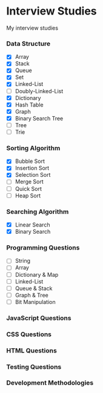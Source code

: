 # Interview Studies
My interview studies
### Data Structure
- [x] Array
- [x] Stack
- [x] Queue
- [x] Set
- [x] Linked-List
- [ ] Doubly-Linked-List
- [x] Dictionary
- [x] Hash Table
- [x] Graph
- [x] Binary Search Tree
- [ ] Tree
- [ ] Trie

### Sorting Algorithm
- [x] Bubble Sort
- [x] Insertion Sort
- [x] Selection Sort
- [ ] Merge Sort
- [ ] Quick Sort
- [ ] Heap Sort

### Searching Algorithm
- [x] Linear Search
- [x] Binary Search

### Programming Questions
- [ ] String
- [ ] Array
- [ ] Dictionary & Map
- [ ] Linked-List
- [ ] Queue & Stack
- [ ] Graph & Tree
- [ ] Bit Manipulation

### JavaScript Questions

### CSS Questions

### HTML Questions

### Testing Questions

### Development Methodologies